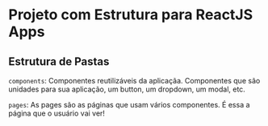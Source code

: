 # Projeto com Estrutura para ReactJS Apps

## Estrutura de Pastas

`components`: Componentes reutilizáveis da aplicaçãa. Componentes que são unidades para sua aplicação, um button, um dropdown, um modal, etc.

`pages`: As pages são as páginas que usam vários componentes. É essa a página que o usuário vai ver!